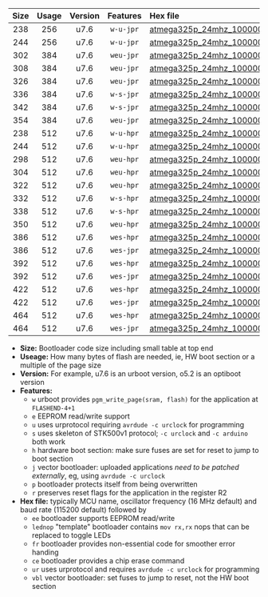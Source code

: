 |Size|Usage|Version|Features|Hex file|
|:-:|:-:|:-:|:-:|:--|
|238|256|u7.6|`w-u-jpr`|[atmega325p_24mhz_1000000bps_ur_vbl.hex](https://raw.githubusercontent.com/stefanrueger/urboot/main/atmega325p_24mhz_1000000bps_ur_vbl.hex)|
|244|256|u7.6|`w-u-jpr`|[atmega325p_24mhz_1000000bps_lednop_ur_vbl.hex](https://raw.githubusercontent.com/stefanrueger/urboot/main/atmega325p_24mhz_1000000bps_lednop_ur_vbl.hex)|
|302|384|u7.6|`weu-jpr`|[atmega325p_24mhz_1000000bps_ee_ur_vbl.hex](https://raw.githubusercontent.com/stefanrueger/urboot/main/atmega325p_24mhz_1000000bps_ee_ur_vbl.hex)|
|308|384|u7.6|`weu-jpr`|[atmega325p_24mhz_1000000bps_ee_lednop_ur_vbl.hex](https://raw.githubusercontent.com/stefanrueger/urboot/main/atmega325p_24mhz_1000000bps_ee_lednop_ur_vbl.hex)|
|326|384|u7.6|`weu-jpr`|[atmega325p_24mhz_1000000bps_ee_lednop_fr_ur_vbl.hex](https://raw.githubusercontent.com/stefanrueger/urboot/main/atmega325p_24mhz_1000000bps_ee_lednop_fr_ur_vbl.hex)|
|336|384|u7.6|`w-s-jpr`|[atmega325p_24mhz_1000000bps_vbl.hex](https://raw.githubusercontent.com/stefanrueger/urboot/main/atmega325p_24mhz_1000000bps_vbl.hex)|
|342|384|u7.6|`w-s-jpr`|[atmega325p_24mhz_1000000bps_lednop_vbl.hex](https://raw.githubusercontent.com/stefanrueger/urboot/main/atmega325p_24mhz_1000000bps_lednop_vbl.hex)|
|354|384|u7.6|`weu-jpr`|[atmega325p_24mhz_1000000bps_ee_lednop_fr_ce_ur_vbl.hex](https://raw.githubusercontent.com/stefanrueger/urboot/main/atmega325p_24mhz_1000000bps_ee_lednop_fr_ce_ur_vbl.hex)|
|238|512|u7.6|`w-u-hpr`|[atmega325p_24mhz_1000000bps_ur.hex](https://raw.githubusercontent.com/stefanrueger/urboot/main/atmega325p_24mhz_1000000bps_ur.hex)|
|244|512|u7.6|`w-u-hpr`|[atmega325p_24mhz_1000000bps_lednop_ur.hex](https://raw.githubusercontent.com/stefanrueger/urboot/main/atmega325p_24mhz_1000000bps_lednop_ur.hex)|
|298|512|u7.6|`weu-hpr`|[atmega325p_24mhz_1000000bps_ee_ur.hex](https://raw.githubusercontent.com/stefanrueger/urboot/main/atmega325p_24mhz_1000000bps_ee_ur.hex)|
|304|512|u7.6|`weu-hpr`|[atmega325p_24mhz_1000000bps_ee_lednop_ur.hex](https://raw.githubusercontent.com/stefanrueger/urboot/main/atmega325p_24mhz_1000000bps_ee_lednop_ur.hex)|
|322|512|u7.6|`weu-hpr`|[atmega325p_24mhz_1000000bps_ee_lednop_fr_ur.hex](https://raw.githubusercontent.com/stefanrueger/urboot/main/atmega325p_24mhz_1000000bps_ee_lednop_fr_ur.hex)|
|332|512|u7.6|`w-s-hpr`|[atmega325p_24mhz_1000000bps.hex](https://raw.githubusercontent.com/stefanrueger/urboot/main/atmega325p_24mhz_1000000bps.hex)|
|338|512|u7.6|`w-s-hpr`|[atmega325p_24mhz_1000000bps_lednop.hex](https://raw.githubusercontent.com/stefanrueger/urboot/main/atmega325p_24mhz_1000000bps_lednop.hex)|
|350|512|u7.6|`weu-hpr`|[atmega325p_24mhz_1000000bps_ee_lednop_fr_ce_ur.hex](https://raw.githubusercontent.com/stefanrueger/urboot/main/atmega325p_24mhz_1000000bps_ee_lednop_fr_ce_ur.hex)|
|386|512|u7.6|`wes-hpr`|[atmega325p_24mhz_1000000bps_ee.hex](https://raw.githubusercontent.com/stefanrueger/urboot/main/atmega325p_24mhz_1000000bps_ee.hex)|
|386|512|u7.6|`wes-jpr`|[atmega325p_24mhz_1000000bps_ee_vbl.hex](https://raw.githubusercontent.com/stefanrueger/urboot/main/atmega325p_24mhz_1000000bps_ee_vbl.hex)|
|392|512|u7.6|`wes-hpr`|[atmega325p_24mhz_1000000bps_ee_lednop.hex](https://raw.githubusercontent.com/stefanrueger/urboot/main/atmega325p_24mhz_1000000bps_ee_lednop.hex)|
|392|512|u7.6|`wes-jpr`|[atmega325p_24mhz_1000000bps_ee_lednop_vbl.hex](https://raw.githubusercontent.com/stefanrueger/urboot/main/atmega325p_24mhz_1000000bps_ee_lednop_vbl.hex)|
|422|512|u7.6|`wes-hpr`|[atmega325p_24mhz_1000000bps_ee_lednop_fr.hex](https://raw.githubusercontent.com/stefanrueger/urboot/main/atmega325p_24mhz_1000000bps_ee_lednop_fr.hex)|
|422|512|u7.6|`wes-jpr`|[atmega325p_24mhz_1000000bps_ee_lednop_fr_vbl.hex](https://raw.githubusercontent.com/stefanrueger/urboot/main/atmega325p_24mhz_1000000bps_ee_lednop_fr_vbl.hex)|
|464|512|u7.6|`wes-hpr`|[atmega325p_24mhz_1000000bps_ee_lednop_fr_ce.hex](https://raw.githubusercontent.com/stefanrueger/urboot/main/atmega325p_24mhz_1000000bps_ee_lednop_fr_ce.hex)|
|464|512|u7.6|`wes-jpr`|[atmega325p_24mhz_1000000bps_ee_lednop_fr_ce_vbl.hex](https://raw.githubusercontent.com/stefanrueger/urboot/main/atmega325p_24mhz_1000000bps_ee_lednop_fr_ce_vbl.hex)|

- **Size:** Bootloader code size including small table at top end
- **Useage:** How many bytes of flash are needed, ie, HW boot section or a multiple of the page size
- **Version:** For example, u7.6 is an urboot version, o5.2 is an optiboot version
- **Features:**
  + `w` urboot provides `pgm_write_page(sram, flash)` for the application at `FLASHEND-4+1`
  + `e` EEPROM read/write support
  + `u` uses urprotocol requiring `avrdude -c urclock` for programming
  + `s` uses skeleton of STK500v1 protocol; `-c urclock` and `-c arduino` both work
  + `h` hardware boot section: make sure fuses are set for reset to jump to boot section
  + `j` vector bootloader: uploaded applications *need to be patched externally*, eg, using `avrdude -c urclock`
  + `p` bootloader protects itself from being overwritten
  + `r` preserves reset flags for the application in the register R2
- **Hex file:** typically MCU name, oscillator frequency (16 MHz default) and baud rate (115200 default) followed by
  + `ee` bootloader supports EEPROM read/write
  + `lednop` "template" bootloader contains `mov rx,rx` nops that can be replaced to toggle LEDs
  + `fr` bootloader provides non-essential code for smoother error handing
  + `ce` bootloader provides a chip erase command
  + `ur` uses urprotocol and requires `avrdude -c urclock` for programming
  + `vbl` vector bootloader: set fuses to jump to reset, not the HW boot section
